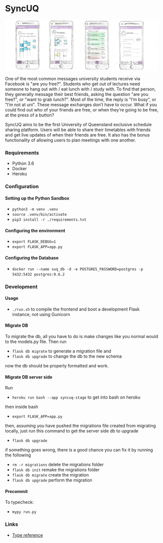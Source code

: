 # SyncUQ

![Mobile app mockups](/docs/app_layout.jpg)

One of the most common messages university students receive via Facebook is "are you free?". Students who get out of lectures need someone to hang out with / eat lunch with / study with. To find that person, they generally message their best friends, asking the question "are you free?", or "want to grab lunch?". Most of the time, the reply is "I’m busy", or "I’m not at uni". These message exchanges don’t have to occur. What if you could find out who of your friends are free, or when they’re going to be free, at the press of a button?

SyncUQ aims to be the first University of Queensland exclusive schedule sharing platform. Users will be able to share their timetables with friends and get live updates of when their friends are free. It also has the bonus functionality of allowing users to plan meetings with one another.

### Requirements

- Python 3.6
- Docker
- Heroku

### Configuration

#### Setting up the Python Sandbox

- `python3 -m venv .venv`
- `source .venv/bin/activate`
- `pip3 install -r ./requirements.txt`

#### Configuring the environment

- `export FLASK_DEBUG=1`
- `export FLASK_APP=app.py`

#### Configuring the Database

- `docker run --name suq_db -d -e POSTGRES_PASSWORD=postgres -p 5432:5432 postgres:9.6.2`

### Development

#### Usage

- `./run.sh` to compile the frontend and boot a development Flask instance, not using Gunicorn

#### Migrate DB
To migrate the db, all you have to do is make changes like you normal would to the models.py file.
Then run
- `flask db migrate` to generate a migration file
and
- `flask db upgrade` to change the db to the new schema

now the db should be properly formatted and work.

#### Migrate DB server side
Run 
- `heroku run bash --app syncuq-stage` to get into bash on heroku

then inside bash
- `export FLASK_APP=app.py`

then, assuming you have pushed the migrations file created from migrating locally, just run 
this command to get the server side db to upgrade
- `flask db upgrade` 

if something goes wrong, there is a good chance you can fix it by running the following
- `rm -r migrations` delete the migrations folder
- `flask db init` remake the migrations folder
- `flask db migrate` create the migration
- `flask db upgrade` perform the migration
#### Precommit

To typecheck:

- `mypy run.py`

### Links

- [Type reference](https://docs.python.org/3/library/typing.html)
